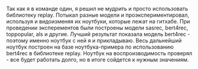 Так как я в команде один, я решил не мудрить и просто использовать библиотеку replay. Потыкал разные модели и проэкспериментировал, используя и видоизменяя их ноутбуки, которые лежат на гитхабе.
При проведении эксперементов были построены модели sasrec, bert4rec, toppopular, als и другие. Лучший результат показала модель bert4rec - поэтому именно ноутбук с ней я и прикладываю.
Весь дальнейший ноутбук построен на базе ноутбука-примера по использованию bert4rec в библиотеке replay.
Ноутбук на воспроизводимость проверял - все будет работать долго, но в итоге сойдется к нужным значениям.
